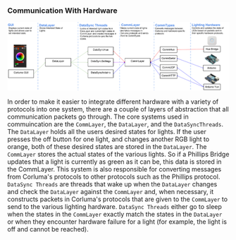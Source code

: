 ### <a name="hardware-comm">Communication With Hardware</a>

![Hardware Communication](docs/resources/CorlumaMessagingProtocol.png "Hardware Communication")

In order to make it easier to integrate different hardware with a variety of protocols into one system, there are a couple of layers of abstraction that all communication packets go through. The core systems used in commuincation are the `CommLayer`, the `DataLayer`, and the `DataSyncThreads`. The `DataLayer` holds all the users desired states for lights. If the user presses the off button for one light, and changes another RGB light to orange, both of these desired states are stored in the `DataLayer`. The `CommLayer` stores the actual states of the various lights. So if a Phillips Bridge updates that a light is currently as green as it can be, this data is stored in the CommLayer. This system is also responsible for converting messages from Corluma's protocols to other protocols such as the Phillips protocol. `DataSync Threads` are threads that wake up when the `DataLayer` changes and check the `DataLayer` against the `CommLayer` and, when necessary, it constructs packets in Corluma's protocols that are given to the `CommLayer` to send to the various lighting hardware. `DataSync Threads` either go to sleep when the states in the `CommLayer` exactly match the states in the `DataLayer` or when they encounter hardware failure for a light (for example, the light is off and cannot be reached). 


